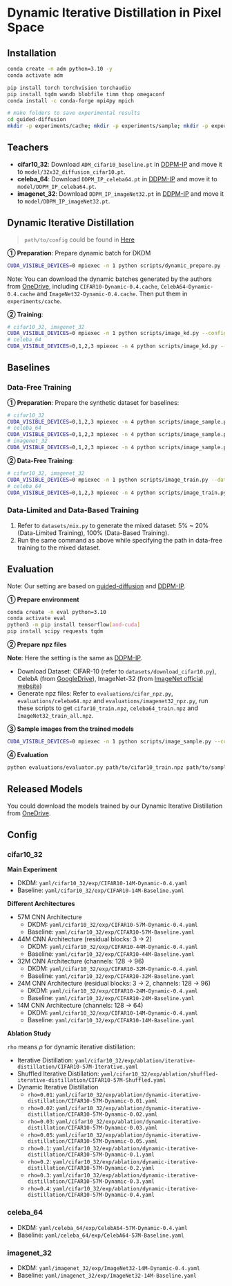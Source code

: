 # Dynamic Iterative Distillation in Pixel Space

## Installation

```bash
conda create -n adm python=3.10 -y
conda activate adm

pip install torch torchvision torchaudio
pip install tqdm wandb blobfile timm thop omegaconf
conda install -c conda-forge mpi4py mpich

# make folders to save experimental results
cd guided-diffusion
mkdir -p experiments/cache; mkdir -p experiments/sample; mkdir -p experiments/kd
```

## Teachers

- **cifar10_32**: Download `ADM_cifar10_baseline.pt` in [DDPM-IP](https://github.com/forever208/DDPM-IP) and move it to `model/32x32_diffusion_cifar10.pt`.
- **celeba_64**: Download `DDPM_IP_celeba64.pt` in [DDPM-IP](https://github.com/forever208/DDPM-IP) and move it to `model/DDPM_IP_celeba64.pt`.
- **imagenet_32**: Download `DDPM_IP_imageNet32.pt` in [DDPM-IP](https://github.com/forever208/DDPM-IP) and move it to `model/DDPM_IP_imageNet32.pt`.

## Dynamic Iterative Distillation

> `path/to/config` could be found in [Here](#config)

**① Preparation**: Prepare dynamic batch for DKDM

```bash
CUDA_VISIBLE_DEVICES=0 mpiexec -n 1 python scripts/dynamic_prepare.py --config path/to/config
```

Note: You can download the dynamic batches generated by the authors from [OneDrive](https://1drv.ms/f/s!ApmL4Zp8fxOMguRjsQdsGT7Nb85DTg?e=ZBeDRD), including `CIFAR10-Dynamic-0.4.cache`, `CelebA64-Dynamic-0.4.cache` and `ImageNet32-Dynamic-0.4.cache`. Then put them in `experiments/cache`.

**② Training**:

```bash
# cifar10_32, imagenet_32
CUDA_VISIBLE_DEVICES=0 mpiexec -n 1 python scripts/image_kd.py --config path/to/config
# celeba_64
CUDA_VISIBLE_DEVICES=0,1,2,3 mpiexec -n 4 python scripts/image_kd.py --config path/to/config
```

## Baselines

### Data-Free Training

**① Preparation**: Prepare the synthetic dataset for baselines:

```bash
# cifar10_32
CUDA_VISIBLE_DEVICES=0,1,2,3 mpiexec -n 4 python scripts/image_sample.py --config yaml/cifar10_32/teacher.yaml --model_path model/32x32_diffusion_cifar10.pt --batch_size 2500 --num_samples 50000 --timestep_respacing 1000 --use_ddim False
# celeba_64
CUDA_VISIBLE_DEVICES=0,1,2,3 mpiexec -n 4 python scripts/image_sample.py --config yaml/celeba_64/teacher.yaml --model_path model/DDPM_IP_celeba64.pt --batch_size 300 --num_samples 202599 --timestep_respacing 100 --use_ddim False
# imagenet_32
CUDA_VISIBLE_DEVICES=0,1,2,3 mpiexec -n 4 python scripts/image_sample.py --config yaml/imagenet_32/teacher.yaml --model_path model/DDPM_IP_imageNet32.pt --batch_size 3072 --num_samples 1281167 --timestep_respacing 100 --use_ddim False
```

**② Data-Free Training**:

```bash
# cifar10_32, imagenet_32
CUDA_VISIBLE_DEVICES=0 mpiexec -n 1 python scripts/image_train.py --data_dir path/to/synthetic_data --config path/to/config
# celeba_64
CUDA_VISIBLE_DEVICES=0,1,2,3 mpiexec -n 4 python scripts/image_train.py --data_dir path/to/synthetic_data --config path/to/config
```

### Data-Limited and Data-Based Training

1. Refer to `datasets/mix.py` to generate the mixed dataset: 5% ~ 20% (Data-Limited Training), 100% (Data-Based Training).
2. Run the same command as above while specifying the path in data-free training to the mixed dataset.

## Evaluation

Note: Our setting are based on [guided-diffusion](https://github.com/openai/guided-diffusion) and [DDPM-IP](https://github.com/forever208/DDPM-IP).

**① Prepare environment**

```bash
conda create -n eval python=3.10
conda activate eval
python3 -m pip install tensorflow[and-cuda]
pip install scipy requests tqdm
```

**② Prepare npz files**

**Note**: Here the setting is the same as [DDPM-IP](https://github.com/forever208/DDPM-IP).

- Download Dataset: CIFAR-10 (refer to `datasets/download_cifar10.py`), CelebA (from [GoogleDrive](https://drive.google.com/drive/folders/0B7EVK8r0v71pTUZsaXdaSnZBZzg?resourcekey=0-rJlzl934LzC-Xp28GeIBzQ)), ImageNet-32 (from [ImageNet official website](https://image-net.org/download.php))
- Generate npz files: Refer to `evaluations/cifar_npz.py`, `evaluations/celeba64.npz` and `evaluations/imagenet32_npz.py`, run these scripts to get `cifar10_train.npz`, `celeba64_train.npz` and `ImageNet32_train_all.npz`.

**③ Sample images from the trained models**

```bash
CUDA_VISIBLE_DEVICES=0 mpiexec -n 1 python scripts/image_sample.py --config /path/to/config --model_path /path/to/model --batch_size 2500 --num_samples 50000 --timestep_respacing 50 --use_ddim False
```

**④ Evaluation**

```bash
python evaluations/evaluator.py path/to/cifar10_train.npz path/to/sample_batch.npz
```

## Released Models

You could download the models trained by our Dynamic Iterative Distillation from [OneDrive](https://1drv.ms/f/s!ApmL4Zp8fxOMgudHQgad42Z342Z02Q?e=tHTpEU).

## Config

### cifar10_32

**Main Experiment**

- DKDM: `yaml/cifar10_32/exp/CIFAR10-14M-Dynamic-0.4.yaml`
- Baseline: `yaml/cifar10_32/exp/CIFAR10-14M-Baseline.yaml`

**Different Architectures**

- 57M CNN Architecture
  - DKDM: `yaml/cifar10_32/exp/CIFAR10-57M-Dynamic-0.4.yaml`
  - Baseline: `yaml/cifar10_32/exp/CIFAR10-57M-Baseline.yaml`
- 44M CNN Architecture (residual blocks: 3 -> 2)
  - DKDM: `yaml/cifar10_32/exp/CIFAR10-44M-Dynamic-0.4.yaml`
  - Baseline: `yaml/cifar10_32/exp/CIFAR10-44M-Baseline.yaml`
- 32M CNN Architecture (channels: 128 -> 96)
  - DKDM: `yaml/cifar10_32/exp/CIFAR10-32M-Dynamic-0.4.yaml`
  - Baseline: `yaml/cifar10_32/exp/CIFAR10-32M-Baseline.yaml`
- 24M CNN Architecture (residual blocks: 3 -> 2, channels: 128 -> 96)
  - DKDM: `yaml/cifar10_32/exp/CIFAR10-24M-Dynamic-0.4.yaml`
  - Baseline: `yaml/cifar10_32/exp/CIFAR10-24M-Baseline.yaml`
- 14M CNN Architecture (channels: 128 -> 64)
  - DKDM: `yaml/cifar10_32/exp/CIFAR10-14M-Dynamic-0.4.yaml`
  - Baseline: `yaml/cifar10_32/exp/CIFAR10-14M-Baseline.yaml`

**Ablation Study**

`rho` means $\rho$ for dynamic iterative distillation:

- Iterative Distillation: `yaml/cifar10_32/exp/ablation/iterative-distillation/CIFAR10-57M-Iterative.yaml`
- Shuffled Iterative Distillation: `yaml/cifar10_32/exp/ablation/shuffled-iterative-distillation/CIFAR10-57M-Shuffled.yaml`
- Dynamic Iterative Distillation
  - `rho=0.01`: `yaml/cifar10_32/exp/ablation/dynamic-iterative-distillation/CIFAR10-57M-Dynamic-0.01.yaml`
  - `rho=0.02`: `yaml/cifar10_32/exp/ablation/dynamic-iterative-distillation/CIFAR10-57M-Dynamic-0.02.yaml`
  - `rho=0.03`: `yaml/cifar10_32/exp/ablation/dynamic-iterative-distillation/CIFAR10-57M-Dynamic-0.03.yaml`
  - `rho=0.05`: `yaml/cifar10_32/exp/ablation/dynamic-iterative-distillation/CIFAR10-57M-Dynamic-0.05.yaml`
  - `rho=0.1`: `yaml/cifar10_32/exp/ablation/dynamic-iterative-distillation/CIFAR10-57M-Dynamic-0.1.yaml`
  - `rho=0.2`: `yaml/cifar10_32/exp/ablation/dynamic-iterative-distillation/CIFAR10-57M-Dynamic-0.2.yaml`
  - `rho=0.3`: `yaml/cifar10_32/exp/ablation/dynamic-iterative-distillation/CIFAR10-57M-Dynamic-0.3.yaml`
  - `rho=0.4`: `yaml/cifar10_32/exp/ablation/dynamic-iterative-distillation/CIFAR10-57M-Dynamic-0.4.yaml`

### celeba_64

- DKDM: `yaml/celeba_64/exp/CelebA64-57M-Dynamic-0.4.yaml`
- Baseline: `yaml/celeba_64/exp/CelebA64-57M-Baseline.yaml`

### imagenet_32

- DKDM: `yaml/imagenet_32/exp/ImageNet32-14M-Dynamic-0.4.yaml`
- Baseline: `yaml/imagenet_32/exp/ImageNet32-14M-Baseline.yaml`
